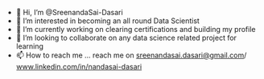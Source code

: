 - 👋 Hi, I’m @SreenandaSai-Dasari
- 👀 I’m interested in becoming an all round Data Scientist
- 🌱 I’m currently working on clearing certifications and building my profile
- 💞️ I’m looking to collaborate on any data science related project for learning
- 📫 How to reach me ... reach me on sreenandasai.dasari@gmail.com/ www.linkedin.com/in/nandasai-dasari



<!---
SreenandaSai-Dasari/SreenandaSai-Dasari is a ✨ special ✨ repository because its `README.md` (this file) appears on your GitHub profile.
You can click the Preview link to take a look at your changes.
--->
